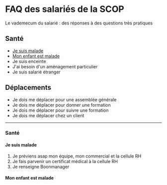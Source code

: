 # FAQ des salariés de la SCOP
Le vademecum du salarié : des réponses à des questions très pratiques
## Santé
- [Je suis malade](#je-suis-malade) 
- [Mon enfant est malade](#mon-enfant-est-malade)
- Je suis enceinte
- J'ai besoin d'un aménagement particulier
- Je suis salarié étranger
## Déplacements
- Je dois me déplacer pour une assemblée générale
- Je dois me déplacer pour donner une formation
- Je dois me déplacer pour suivre une formation
- Je dois me déplacer chez un client
___
### Santé
#### Je suis malade
1. Je préviens asap mon équipe, mon commercial et la cellule RH
2. Je fais parvenir un certificat médical à la cellule RH
3. Je renseigne Boonmanager

#### Mon enfant est malade
